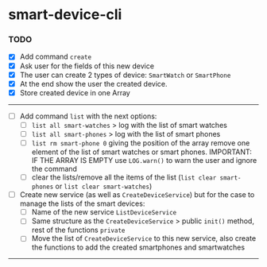 # smart-device-cli

### TODO

- [x] Add command `create`
- [x] Ask user for the fields of this new device
- [x] The user can create 2 types of device: `SmartWatch` or `SmartPhone`
- [x] At the end show the user the created device.
- [x] Store created device in one Array
____
- [ ] Add command `list` with the next options:
    - [ ]  `list all smart-watches` > log with the list of smart watches
    - [ ]  `list all smart-phones` > log with the list of smart phones
    - [ ]  `list rm smart-phone 0` giving the position of the array remove one element of the list of smart watches or smart phones. IMPORTANT: IF THE ARRAY IS EMPTY use `LOG.warn()` to warn the user and ignore the command
    - [ ]  clear the lists/remove all the items of the list (`list clear smart-phones` or `list clear smart-watches`)
- [ ] Create new service (as well as `CreateDeviceService`) but for the case to manage the lists of the smart devices:
    - [ ] Name of the new service `ListDeviceService`
    - [ ] Same structure as the `CreateDeviceService` > public `init()` method, rest of the functions `private`
    - [ ] Move the list of `CreateDeviceService` to this new service, also create the functions to add the created smartphones and smartwatches
___